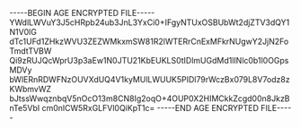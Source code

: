 -----BEGIN AGE ENCRYPTED FILE-----
YWdlLWVuY3J5cHRpb24ub3JnL3YxCi0+IFgyNTUxOSBUbWt2djZTV3dQY1N1V0lG
dTc1UFd1ZHkzWVU3ZEZWMkxmSW81R2lWTERrCnExMFkrNUgwY2JjN2FoTmdtTVBW
Qi9zRUJQcWprU3p3aEw1N0JTU21KbEUKLS0tIDlmUGdMd1lINlc0b1l0OGpsMDVy
bWlERnRDWFNzOUVXdUQ4V1kyMUlLWUUK5PIDl79rWczBx079L8V7odz8zKWbmvWZ
bJtssWwqznbqV5nOcO13m8CN8Ig2oqO+4OUP0X2HIMCkkZcgd00n8JkzBnTe5VbI
cm0nlCW5RxGLFVl0QiKpT1c=
-----END AGE ENCRYPTED FILE-----
